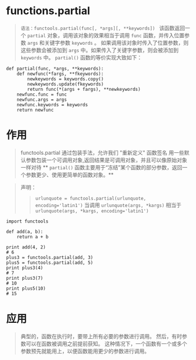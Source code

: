 
# functions.partial
> `语法：functools.partial(func[, *args][, **keywords]) `
> 该函数返回一个 `partial` 对象，调用该对象的效果相当于调用 `func` 函数，并传入位置参数 `args` 和关键字参数 `keywords` 。
> 如果调用该对象时传入了位置参数，则这些参数会被添加到 `args` 中。如果传入了关键字参数，则会被添加到 `keywords` 中。
> `partial()` 函数的等价实现大致如下：
```
def partial(func, *args, **keywords):  
    def newfunc(*fargs, **fkeywords):
        newkeywords = keywords.copy()
        newkeywords.update(fkeywords)
        return func(*(args + fargs), **newkeywords)
    newfunc.func = func
    newfunc.args = args
    newfunc.keywords = keywords
    return newfunc
```

# 作用
> functools.partial 通过包装手法，允许我们 "重新定义" 函数签名
> 用一些默认参数包装一个可调用对象,返回结果是可调用对象，并且可以像原始对象一样对待
> ** `partial()` 函数主要用于“冻结”某个函数的部分参数，返回一个参数更少、使用更简单的函数对象。**

> 声明：
>> `urlunquote = functools.partial(urlunquote, encoding='latin1')`
>> 当调用 `urlunquote(args, *kargs)`
>> 相当于 `urlunquote(args, *kargs, encoding='latin1')`

```
import functools

def add(a, b):
    return a + b

print add(4, 2)
# 6
plus3 = functools.partial(add, 3)
plus5 = functools.partial(add, 5)
print plus3(4)
# 7
print plus3(7)
# 10
print plus5(10)
# 15
```

# 应用
> 典型的，函数在执行时，要带上所有必要的参数进行调用。
> 然后，有时参数可以在函数被调用之前提前获知。
> 这种情况下，一个函数有一个或多个参数预先就能用上，以便函数能用更少的参数进行调用。



